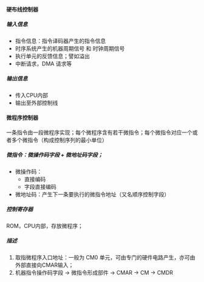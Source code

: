 #### 硬布线控制器

##### 输入信息

- 指令信息：指令译码器产生的指令信息
- 时序系统产生的机器周期信号 和 时钟周期信号
- 执行单元的反馈信息；譬如溢出
- 中断请求，DMA 请求等

##### 输出信息

- 传入CPU内部
- 输出至外部控制线



#### 微程序控制器

一条指令由一段微程序实现；每个微程序含有若干微指令；每个微指令对应一个或者多个微指令（构成控制序列的最小单位）



##### 微指令：微操作码字段 + 微地址码字段；

- 微操作码：
    - 直接编码
    - 字段直接编码
- 微地址码：产生下一条要执行的微指令地址（又名顺序控制字段）



##### 控制寄存器

ROM，CPU内部，存放微程序；



##### 描述

1. 取指微程序入口地址：一般为 CM0 单元，可由专门的硬件电路产生，亦可由外部直接向CMAR输入；
2. 机器指令操作码字段 -> 微指令形成部件 -> CMAR -> CM -> CMDR




